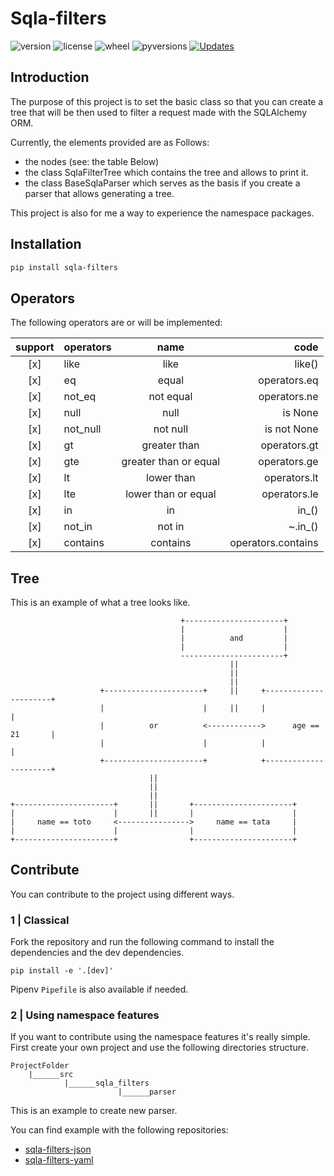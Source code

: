 # Sqla-filters

![version](https://img.shields.io/pypi/v/sqla-filters.svg)
![license](https://img.shields.io/pypi/l/sqla-filters.svg)
![wheel](https://img.shields.io/pypi/wheel/sqla-filters.svg)
![pyversions](https://img.shields.io/pypi/pyversions/sqla-filters.svg)
[![Updates](https://pyup.io/repos/github/MarcAureleCoste/sqla-filters/shield.svg)](https://pyup.io/repos/github/MarcAureleCoste/sqla-filters/)

## Introduction 

The purpose of this project is to set the basic class so that you can create a tree that will be then used to filter a request made with the SQLAlchemy ORM.

Currently, the elements provided are as Follows:
- the nodes (see: the table Below)
- the class SqlaFilterTree which contains the tree and allows to print it.
- the class BaseSqlaParser which serves as the basis if you create a parser that allows generating a tree.

This project is also for me a way to experience the namespace packages.

## Installation

```bash
pip install sqla-filters
```

## Operators

The following operators are or will be implemented:

| support | operators |          name         |        code        |
|:-------:|:----------|:---------------------:|-------------------:|
|   [x]   | like      | like                  | like()             |
|   [x]   | eq        | equal                 | operators.eq       |
|   [x]   | not_eq    | not equal             | operators.ne       |
|   [x]   | null      | null                  | is None            |
|   [x]   | not_null  | not null              | is not None        |
|   [x]   | gt        | greater than          | operators.gt       |
|   [x]   | gte       | greater than or equal | operators.ge       |
|   [x]   | lt        | lower than            | operators.lt       |
|   [x]   | lte       | lower than or equal   | operators.le       |
|   [x]   | in        | in                    | in_()              |
|   [x]   | not_in    | not in                | ~.in_()            |
|   [x]   | contains  | contains              | operators.contains |


## Tree

This is an example of what a tree looks like.

```
                                      +----------------------+
                                      |                      |
                                      |          and         |
                                      |                      |
                                      -----------------------+
                                                 ||
                                                 ||
                                                 ||
                    +----------------------+     ||     +----------------------+
                    |                      |     ||     |                      |
                    |          or          <------------>      age == 21       |
                    |                      |            |                      |
                    +----------------------+            +----------------------+
                               ||
                               ||
                               ||
+----------------------+       ||       +----------------------+
|                      |       ||       |                      |
|     name == toto     <---------------->     name == tata     |
|                      |                |                      |
+----------------------+                +----------------------+
```

## Contribute

You can contribute to the project using different ways.

### 1 | Classical

Fork the repository and run the following command to install the dependencies and the dev dependencies.

`pip install -e '.[dev]'`

Pipenv `Pipefile` is also available if needed.

### 2 | Using namespace features

If you want to contribute using the namespace features it's really simple.
First create your own project and use the following directories structure.

    ProjectFolder
        |______src
                |______sqla_filters
                            |______parser

This is an example to create new parser.

You can find example with the following repositories:

- [sqla-filters-json](https://github.com/MarcAureleCoste/sqla-filters-json)
- [sqla-filters-yaml](https://github.com/MarcAureleCoste/sqla-filters-yaml)
